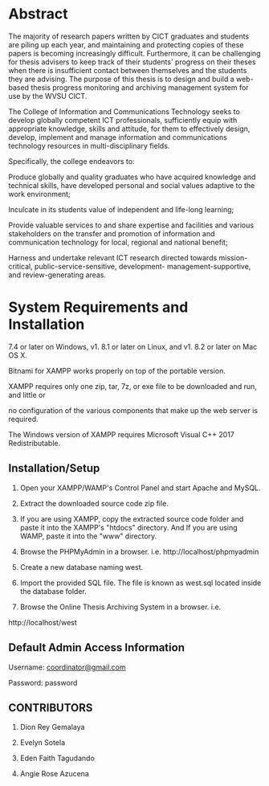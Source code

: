 # Abstract

The majority of research papers written by CICT graduates and students are piling up each year, and maintaining and protecting copies of these papers is becoming increasingly difficult. Furthermore, it can be challenging for thesis advisers to keep track of their students' progress on their theses when there is insufficient contact between themselves and the students they are advising. The purpose of this thesis is to design and build a web-based thesis progress monitoring and archiving management system for use by the WVSU CICT.

  
  
  

The College of Information and Communications Technology seeks to develop globally competent ICT professionals, sufficiently equip with appropriate knowledge, skills and attitude, for them to effectively design, develop, implement and manage information and communications technology resources in multi-disciplinary fields.

  

Specifically, the college endeavors to:

  
  

Produce globally and quality graduates who have acquired knowledge and technical skills, have developed personal and social values adaptive to the work environment;

  

Inculcate in its students value of independent and life-long learning;

  

Provide valuable services to and share expertise and facilities and various stakeholders on the transfer and promotion of information and communication technology for local, regional and national benefit;

  

Harness and undertake relevant ICT research directed towards mission-critical, public-service-sensitive, development- management-supportive, and review-generating areas.


# System Requirements and Installation

7.4 or later on Windows, v1. 8.1 or later on Linux, and v1. 8.2 or later on Mac OS X.

Bitnami for XAMPP works properly on top of the portable version.

  

XAMPP requires only one zip, tar, 7z, or exe file to be downloaded and run, and little or

no configuration of the various components that make up the web server is required.

The Windows version of XAMPP requires Microsoft Visual C++ 2017 Redistributable.

## Installation/Setup
1. Open your XAMPP/WAMP's Control Panel and start Apache and MySQL.

2. Extract the downloaded source code zip file.

3. If you are using XAMPP, copy the extracted source code folder and paste it into the XAMPP's "htdocs" directory. And If you are using WAMP, paste it into the "www" directory.

4. Browse the PHPMyAdmin in a browser. i.e. http://localhost/phpmyadmin

5. Create a new database naming west.

6. Import the provided SQL file. The file is known as west.sql located inside the database folder.

7. Browse the Online Thesis Archiving System in a browser. i.e.

http://localhost/west

## Default Admin Access Information
Username: coordinator@gmail.com

Password: password

## CONTRIBUTORS


1. Dion Rey Gemalaya

2. Evelyn Sotela

3. Eden Faith Tagudando

4. Angie Rose Azucena


